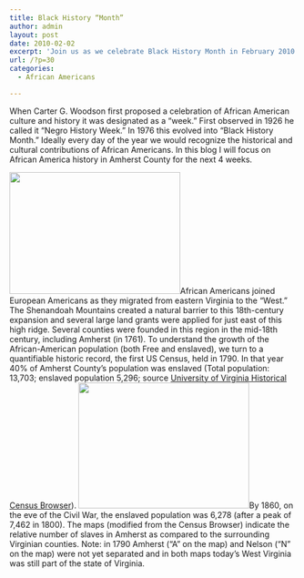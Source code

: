 ```yaml
---
title: Black History “Month”
author: admin
layout: post
date: 2010-02-02
excerpt: 'Join us as we celebrate Black History Month in February 2010 - focusing on the lives and contributions of African Americans in Amherst County, Virginia.'
url: /?p=30
categories:
  - African Americans

---
```

When Carter G. Woodson first proposed a celebration of African American culture and history it was designated as a &#8220;week.&#8221; First observed in 1926 he called it &#8220;Negro History Week.&#8221; In 1976 this evolved into &#8220;Black History Month.&#8221; Ideally every day of the year we would recognize the historical and cultural contributions of African Americans. In this blog I will focus on African America history in Amherst County for the next 4 weeks.

[<img class="alignnone size-medium wp-image-32" title="Map of Slavery in Virginia, 1790" src="http://www.locohistory.org/blog/amherst/wp-content/uploads/2010/02/1790mapslaveryamherstsm1-300x214.jpg" alt="" width="300" height="214" />][1]African Americans joined European Americans as they migrated from eastern Virginia to the &#8220;West.&#8221; The Shenandoah Mountains created a natural barrier to this 18th-century expansion and several large land grants were applied for just east of this high ridge. Several counties were founded in this region in the mid-18th century, including Amherst (in 1761). To understand the growth of the African-American population (both Free and enslaved), we turn to a quantifiable historic record, the first US Census, held in 1790. In that year 40% of Amherst County&#8217;s population was enslaved (Total population: 13,703; enslaved population 5,296; source [University of Virginia Historical Census Browser][2]). [<img class="alignnone size-medium wp-image-33" title="Map of Slavery in Virginia, 1860" src="http://www.locohistory.org/blog/amherst/wp-content/uploads/2010/02/1860mapslaveryamherstsm-300x221.jpg" alt="" width="300" height="221" />][3]By 1860, on the eve of the Civil War, the enslaved population was 6,278 (after a peak of 7,462 in 1800). The maps (modified from the Census Browser) indicate the relative number of slaves in Amherst as compared to the surrounding Virginian counties. Note: in 1790 Amherst (&#8220;A&#8221; on the map) and Nelson (&#8220;N&#8221; on the map) were not yet separated and in both maps today&#8217;s West Virginia was still part of the state of Virginia.

 [1]: http://www.locohistory.org/blog/amherst/wp-content/uploads/2010/02/1790mapslaveryamherstsm1.jpg
 [2]: http://http://mapserver.lib.virginia.edu/index.html
 [3]: http://www.locohistory.org/blog/amherst/wp-content/uploads/2010/02/1860mapslaveryamherstsm.jpg